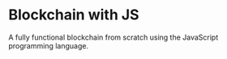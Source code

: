# Blockchain with JS
A fully functional blockchain from scratch using the JavaScript programming language.
